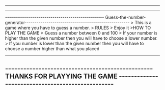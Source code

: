  ----------------------------------------------------------------------------------------------------------------------------------
 ----------------------------------------------------------------------------------------------------------------------------------
 -------------------------------------------------- Guess-the-number-generator-----------------------------------------------------
          > This is a game where you have to guess a number.
             > RULES
               > Enjoy it
          >HOW TO PLAY THE GAME
             > Guess a number between 0 and 100
             > If your number is higher than the given number then you will have to choose a lower number.
             > If you number is lower than the given number then you will have to choose a number higher than what you placed
             
  ---------------------------------------------------------------------------------------------------------------------------------
  ------------------------------------------------- THANKS FOR PLAYYING THE GAME  -------------------------------------------------
  --------------------------------------------------------------------------------------------------------------------------------
  

